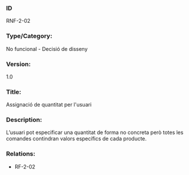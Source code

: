 ### ID
RNF-2-02
### Type/Category:
No funcional - Decisió de disseny
### Version:
1.0
### Title:
Assignació de quantitat per l'usuari
### Description:
L’usuari pot especificar una quantitat de forma no concreta però totes les comandes contindran valors específics de cada producte.
### Relations:
* RF-2-02
